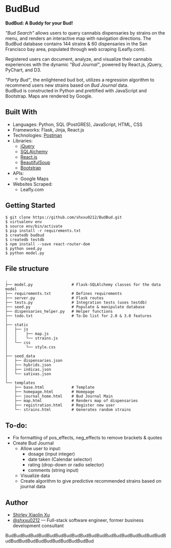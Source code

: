 # BudBud

**BudBud: A Buddy for your Bud!**    

*"Bud Search"* allows users to query cannabis dispensaries by strains on the menu, and renders an interactive map with navigation directions. The BudBud database contains 144 strains & 60 dispensaries in the San Francisco bay area, populated through web scraping (Leafly.com).  

Registered users can document, analyze, and visualize their cannabis experiences with the dynamic *"Bud Journal"*, powered by React.js, jQuery, PyChart, and D3.  

*"Party Bud"*, the enlightened bud bot, utilizes a regression algorithm to recommend users new strains based on *Bud Journal* data.  
BudBud is constructed in Python and prettified with JavaScript and Bootstrap. Maps are rendered by Google.

## Built With
* Languages: Python, SQL (PostGRES), JavaScript, HTML, CSS
* Frameworks: Flask, Jinja, React.js
* Technologies: [Postman](https://www.getpostman.com/)
* Libraries:
  * [jQuery](https://jquery.com/)
  * [SQLAlchemy](https://www.sqlalchemy.org/)
  * [React.js](https://reactjs.org/)
  * [BeautifulSoup](https://www.crummy.com/software/BeautifulSoup/)
  * [Bootstrap](https://getbootstrap.com/)
* APIs:
  * Google Maps
* Websites Scraped:
  * Leafly.com

## Getting Started

    $ git clone https://github.com/shxxu0212/BudBud.git
    $ virtualenv env
    $ source env/bin/activate
    $ pip install -r requirements.txt
    $ createdb budbud
    $ createdb testdb
    $ npm install --save react-router-dom
    $ python seed.py
    $ python model.py

## File structure

    .
    ├── model.py                 # Flask-SQLAlchemy classes for the data model
    ├── requirements.txt         # Defines requirements
    ├── server.py                # Flask routes
    ├── tests.py                 # Integration tests (uses testdb)
    ├── seed.py                  # Populate & manipulate database
    ├── dispensaries_helper.py   # Helper functions
    ├── todo.txt                 # To-Do list for 2.0 & 3.0 features
    │
    ├── static
    │   ├── js
    │   │    ├── map.js
    │   │    └── strains.js
    │   └── css
    │        └── style.css
    │
    ├── seed_data
    │   ├── dispensaries.json
    │   ├── hybrids.json
    │   ├── indicas.json
    │   └── sativas.json
    │
    └── templates
        ├── base.html            # Template
        ├── homepage.html        # Homepage
        ├── journal_home.html    # Bud Journal Main
        ├── map.html             # Renders map of dispensaries
        ├── registration.html    # Register new user
        └─- strains.html         # Generates random strains

## To-do:

* Fix formatting of pos_effects, neg_effects to remove brackets & quotes
* Create Bud Journal
  * Allow user to input:
    * dosage (input integer)
    * date taken (Calendar selector)
    * rating (drop-down or radio selector)
    * comments (string input)
  * Visualize data
  * Create algorithm to give predictive recommended strains based on journal data

## Author
* [Shirley Xiaolin Xu](https://www.linkedin.com/in/shxxu/)
* [@shxxu0212](https://github.com/Shxxu0212) — Full-stack software engineer, former business development consultant


BudBudBudBudBudBudBudBudBudBudBudBudBudBudBudBudBudBudBudBudBudBudBudBudBudBudBudBudBudBud
